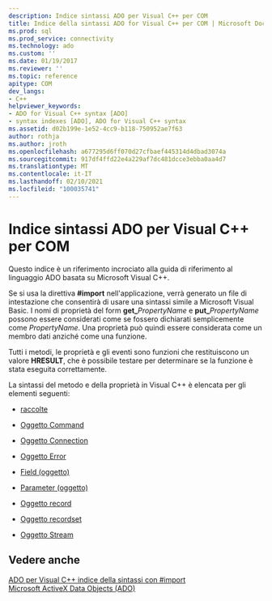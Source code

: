 ```yaml
---
description: Indice sintassi ADO per Visual C++ per COM
title: Indice della sintassi ADO for Visual C++ per COM | Microsoft Docs
ms.prod: sql
ms.prod_service: connectivity
ms.technology: ado
ms.custom: ''
ms.date: 01/19/2017
ms.reviewer: ''
ms.topic: reference
apitype: COM
dev_langs:
- C++
helpviewer_keywords:
- ADO for Visual C++ syntax [ADO]
- syntax indexes [ADO], ADO for Visual C++ syntax
ms.assetid: d02b199e-1e52-4cc9-b118-750952ae7f63
author: rothja
ms.author: jroth
ms.openlocfilehash: a677295d6ff070d27cfbaef445314d4dbad3074a
ms.sourcegitcommit: 917df4ffd22e4a229af7dc481dcce3ebba0aa4d7
ms.translationtype: MT
ms.contentlocale: it-IT
ms.lasthandoff: 02/10/2021
ms.locfileid: "100035741"
---
```

# <a name="ado-for-visual-c-syntax-index-for-com"></a>Indice sintassi ADO per Visual C++ per COM
Questo indice è un riferimento incrociato alla guida di riferimento al linguaggio ADO basata su Microsoft Visual C++.  
  
 Se si usa la direttiva **#import** nell'applicazione, verrà generato un file di intestazione che consentirà di usare una sintassi simile a Microsoft Visual Basic. I nomi di proprietà del form **get_**_PropertyName_ e **put_**_PropertyName_ possono essere considerati come se fossero dichiarati semplicemente come *PropertyName*. Una proprietà può quindi essere considerata come un membro dati anziché come una funzione.  
  
 Tutti i metodi, le proprietà e gli eventi sono funzioni che restituiscono un valore **HRESULT**, che è possibile testare per determinare se la funzione è stata eseguita correttamente.  
  
 La sintassi del metodo e della proprietà in Visual C++ è elencata per gli elementi seguenti:  
  
-   [raccolte](./collections-ado-for-visual-c-syntax.md)  
  
-   [Oggetto Command](./command-ado-for-visual-c-syntax.md)  
  
-   [Oggetto Connection](./connection-ado-for-visual-c-syntax.md)  
  
-   [Oggetto Error](./error-ado-for-visual-c-syntax.md)  
  
-   [Field (oggetto)](./field-ado-for-visual-c-syntax.md)  
  
-   [Parameter (oggetto)](./parameter-ado-for-visual-c-syntax.md)  
  
-   [Oggetto record](./record-ado-for-visual-c-syntax.md)  
  
-   [Oggetto recordset](./recordset-ado-for-visual-c-syntax.md)  
  
-   [Oggetto Stream](./stream-ado-for-visual-c-syntax.md)  
  
## <a name="see-also"></a>Vedere anche  
 [ADO per Visual C++ indice della sintassi con #import](./ado-for-visual-c-syntax-index-with-sharpimport.md)   
 [Microsoft ActiveX Data Objects (ADO)](../../microsoft-activex-data-objects-ado.md)